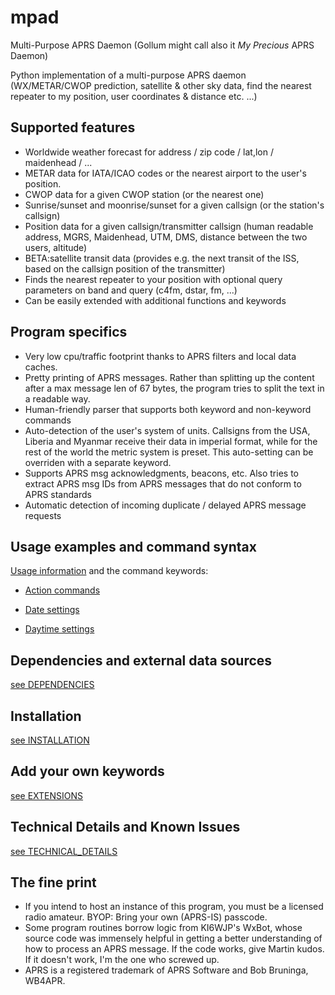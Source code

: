 # mpad

Multi-Purpose APRS Daemon (Gollum might call also it _My Precious_ APRS Daemon)

Python implementation of a multi-purpose APRS daemon (WX/METAR/CWOP prediction, satellite & other sky data, find the nearest repeater to my position, user coordinates & distance etc. ...)

## Supported features

- Worldwide weather forecast for address / zip code / lat,lon / maidenhead / ... 
- METAR data for IATA/ICAO codes or the nearest airport to the user's position.
- CWOP data for a given CWOP station (or the nearest one)
- Sunrise/sunset and moonrise/sunset for a given callsign (or the station's callsign)
- Position data for a given callsign/transmitter callsign (human readable address, MGRS, Maidenhead, UTM, DMS, distance between the two users, altitude)
- BETA:satellite transit data (provides e.g. the next transit of the ISS, based on the callsign position of the transmitter)
- Finds the nearest repeater to your position with optional query parameters on band and query (c4fm, dstar, fm, ...)
- Can be easily extended with additional functions and keywords

## Program specifics

- Very low cpu/traffic footprint thanks to APRS filters and local data caches.
- Pretty printing of APRS messages. Rather than splitting up the content after a max message len of 67 bytes, the program tries to split the text in a readable way.
- Human-friendly parser that supports both keyword and non-keyword commands
- Auto-detection of the user's system of units. Callsigns from the USA, Liberia and Myanmar receive their data in imperial format, while for the rest of the world the metric system is preset. This auto-setting can be overriden with a separate keyword.
- Supports APRS msg acknowledgments, beacons, etc. Also tries to extract APRS msg IDs from APRS messages that do not conform to APRS standards
- Automatic detection of incoming duplicate / delayed APRS message requests

## Usage examples and command syntax

[Usage information](docs/USAGE.md) and the command keywords:

- [Action commands](docs/COMMANDS/ACTION_KEYWORDS.md)

- [Date settings](docs/COMMANDS/DATE_KEYWORDS.md)

- [Daytime settings](docs/COMMANDS/DAYTIME_KEYWORDS.md)

## Dependencies and external data sources

[see DEPENDENCIES](docs/DEPENDENCIES.md)

## Installation

[see INSTALLATION](docs/INSTALLATION.md)

## Add your own keywords

[see EXTENSIONS](docs/EXTENSIONS.md)

## Technical Details and Known Issues

[see TECHNICAL_DETAILS](docs/TECHNICAL_DETAILS.md)

## The fine print

- If you intend to host an instance of this program, you must be a licensed radio amateur. BYOP: Bring your own (APRS-IS) passcode.
- Some program routines borrow logic from KI6WJP's WxBot, whose source code was immensely helpful in getting a better understanding of how to process an APRS message. If the code works, give Martin kudos. If it doesn't work, I'm the one who screwed up.
- APRS is a registered trademark of APRS Software and Bob Bruninga, WB4APR.
